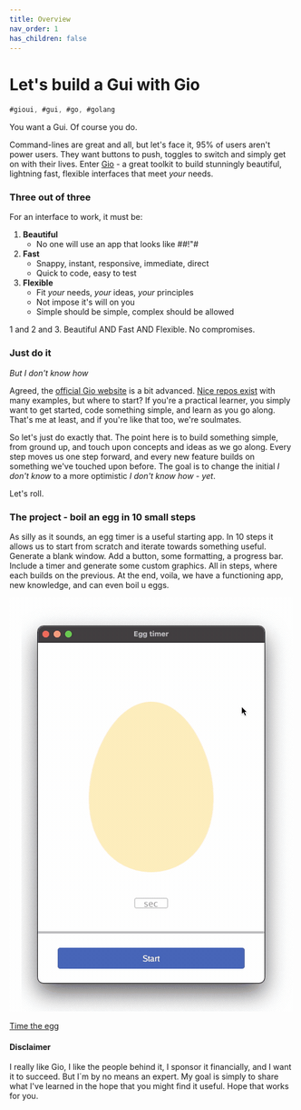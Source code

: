 ```yaml
---
title: Overview
nav_order: 1
has_children: false
---
```

# Let's build a Gui with Gio

```go
#gioui, #gui, #go, #golang
```

You want a Gui. Of course you do. 

Command-lines are great and all, but let's face it, 95% of users aren't power users. They want buttons to push, toggles to switch and simply get on with their lives. Enter [Gio](www.gioui.org) - a great toolkit to build stunningly beautiful, lightning fast, flexible interfaces that meet _your_ needs. 

### Three out of three
For an interface to work, it must be:

1. **Beautiful**
    - No one will use an app that looks like #$%$#!"#
2. **Fast**
   - Snappy, instant, responsive, immediate, direct
   - Quick to code, easy to test
3. **Flexible**
   - Fit _your_ needs, _your_ ideas, _your_ principles
   - Not impose it's will on you
   - Simple should be simple, complex should be allowed

1 and 2 and 3. Beautiful AND Fast AND Flexible. No compromises.

### Just do it
_But I don't know how_

Agreed, the [official Gio website](http://www.gioui.org) is a bit advanced. [Nice repos exist](https://github.com/gioui) with many examples, but where to start? If you're a practical learner, you simply want to get started, code something simple, and learn as you go along. That's me at least, and if you're like that too, we're soulmates. 

So let's just do exactly that. The point here is to build something simple, from ground up, and touch upon concepts and ideas as we go along. Every step moves us one step forward, and every new feature builds on something we've touched upon before. The goal is to change the initial  _I don't know_ to a more optimistic _I don't know how - yet_. 

Let's roll.

### The project - boil an egg in 10 small steps
As silly as it sounds, an egg timer is a useful starting app. In 10 steps it allows us to start from scratch and iterate towards something useful. Generate a blank window. Add a button, some formatting, a progress bar. Include a timer and generate some custom graphics. All in steps, where each builds on the previous. At the end, voila, we have a functioning app, new knowledge, and can even boil u eggs.

![Screenshot of egg_timer](egg_timer/egg_timer.gif)

[Time the egg](egg_timer/index.md)

#### Disclaimer
I really like Gio, I like the people behind it, I sponsor it financially, and I want it to succeed. But I´m by no means an expert. My goal is simply to share what I've learned in the hope that you might find it useful. Hope that works for you.
